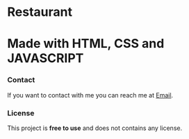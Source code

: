 # Restaurant

# Made with HTML, CSS and JAVASCRIPT

### Contact

If you want to contact with me you can reach me at [Email](web4032@gmail.com).

### License

This project is **free to use** and does not contains any license.
